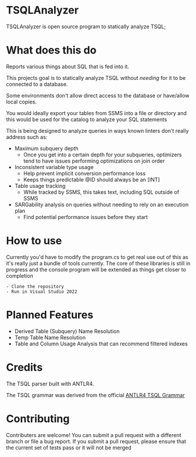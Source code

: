 # TSQLAnalyzer

TSQLAnalyzer is open source program to statically analyze TSQL;


# What does this do
Reports various things about SQL that is fed into it.

This projects goal is to statically analyze TSQL without *needing* for it to be connected to a database.

Some environments don't allow direct access to the database or have/allow local copies.

You would ideally export your tables from SSMS into a file or directory and this would be used for the catalog to analyze your SQL statements

This is being designed to analyze queries in ways known linters don't really address such as:

- Maximum subquery depth
    - Once you get into a certain depth for your subqueries, optimizers tend to have issues performing optimizations on join order 
- Inconsistent variable type usage
    - Help prevent implicit conversion performance loss
	- Keeps things predictable @ID should always be an \[INT\]
- Table usage tracking
    - While tracked by SSMS, this takes text, including SQL outside of SSMS 
- SARGability analysis on queries without needing to rely on an execution plan
    - Find potential performance issues before they start

# How to use 

Currently you'd have to modify the program.cs to get real use out of this as it's really just a bundle of tools currently. 
The core of these libraries is still in progress and the console program will be extended as things get closer to completion

    - Clone the repository 
    - Run in Visual Studio 2022

# Planned Features

- Derived Table (Subquery) Name Resolution
- Temp Table Name Resolution
- Table and Column Usage Analysis that can recommend filtered indexes

# Credits 
The TSQL parser built with ANTLR4.

The TSQL grammar was derived from the official [ANTLR4 TSQL Grammar](
https://github.com/antlr/grammars-v4/blob/master/sql/tsql/TSQLAnalyzer.g4)

# Contributing

Contributers are welcome!
You can submit a pull request with a different branch or file a bug report.
If you submit a pull request, please ensure that the current set of tests pass or it will not be merged




